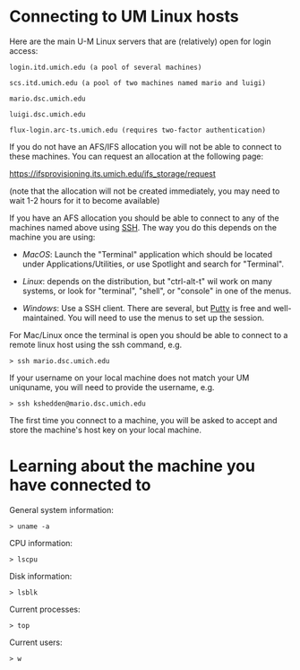 Connecting to UM Linux hosts
============================

Here are the main U-M Linux servers that are (relatively) open for
login access:

```
login.itd.umich.edu (a pool of several machines)

scs.itd.umich.edu (a pool of two machines named mario and luigi)

mario.dsc.umich.edu

luigi.dsc.umich.edu

flux-login.arc-ts.umich.edu (requires two-factor authentication)
```

If you do not have an AFS/IFS allocation you will not be able to
connect to these machines.  You can request an allocation at the
following page:

https://ifsprovisioning.its.umich.edu/ifs_storage/request

(note that the allocation will not be created immediately, you may
need to wait 1-2 hours for it to become available)

If you have an AFS allocation you should be able to connect to any of
the machines named above using
[SSH](https://en.wikipedia.org/wiki/Secure_Shell).  The way you do
this depends on the machine you are using:

* *MacOS*: Launch the "Terminal" application which should be located
  under Applications/Utilities, or use Spotlight and search for
  "Terminal".

* *Linux*: depends on the distribution, but "ctrl-alt-t" wil work on
   many systems, or look for "terminal", "shell", or "console" in one
   of the menus.

* *Windows*: Use a SSH client.  There are several, but
   [Putty](www.chiark.greenend.org.uk/~sgtatham/putty/download.html)
   is free and well-maintained.  You will need to use the menus to set
   up the session.

For Mac/Linux once the terminal is open you should be able to connect
to a remote linux host using the ssh command, e.g.

```
> ssh mario.dsc.umich.edu
```

If your username on your local machine does not match your UM
uniquname, you will need to provide the username, e.g.

```
> ssh kshedden@mario.dsc.umich.edu
```

The first time you connect to a machine, you will be asked to accept
and store the machine's host key on your local machine.

Learning about the machine you have connected to
================================================

General system information:

```
> uname -a
```

CPU information:

```
> lscpu
```

Disk information:

```
> lsblk
```

Current processes:

```
> top
```

Current users:

```
> w
```